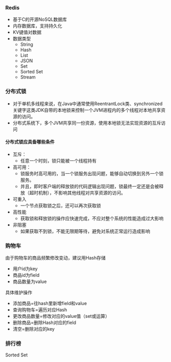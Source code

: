 ### Redis
+ 基于C的开源NoSQL数据库
+ 内存数据库，支持持久化
+ KV键值对数据
+ 数据类型
  + String
  + Hash
  + List
  + JSON
  + Set
  + Sorted Set
  + Stream

### 分布式锁
+ 对于单机多线程来说，在Java中通常使用ReentrantLock类、synchronized关键字这类JDK自带的本地锁来控制一个JVM进程内的多个线程对本地共享资源的访问。
+ 分布式系统下，多个JVM共享同一份资源，使用本地锁无法实现资源的互斥访问

#### 分布式锁应具备哪些条件
+ 互斥：
  + 任意一个时刻，锁只能被一个线程持有
+ 高可用：
  + 锁服务时高可用的，当一个锁服务出现问题，能够自动切换到另外一个锁服务。 
  + 并且，即时客户端的释放锁的代码逻辑出现问题，锁最终一定还是会被释放（超时机制），不影响其他线程对共享资源的访问。
+ 可重入
  + 一个节点获取锁之后，还可以再次获取锁
+ 高性能
  + 获取锁和释放锁的操作应快速完成，不应对整个系统的性能造成过大影响
+ 非阻塞
  + 如果获取不到锁，不能无限期等待，避免对系统正常运行造成影响

### 购物车
由于购物车的商品频繁修改变动，建议用Hash存储
+ 用户id为key
+ 商品id为field
+ 商品数量为value

具体维护操作
+ 添加商品=往hash里新增field和value
+ 查询购物车=遍历对应Hash
+ 更改商品数量=修改对应的value值（set或运算）
+ 删除商品=删除Hash对应的field
+ 清空=删除对应的key

### 排行榜
Sorted Set
